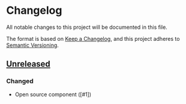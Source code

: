 # Changelog
All notable changes to this project will be documented in this file.

The format is based on [Keep a Changelog](https://keepachangelog.com/en/1.0.0/),
and this project adheres to [Semantic Versioning](https://semver.org/spec/v2.0.0.html).

## [Unreleased]
### Changed

- Open source component ([#1])

[Unreleased]: https://github.com/projectsyn/component-steward/compare/c2d5a1dab17a203cc78c1ed589ad07d7fc820d7d..HEAD
[#2]: https://github.com/projectsyn/component-steward/pull/2
